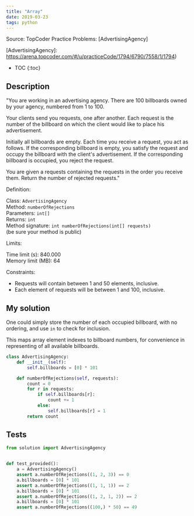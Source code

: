 ```yaml
---
title: "Array"
date: 2019-03-23
tags: python
---
```


Source: TopCoder Practice Problems: [AdvertisingAgency]

[AdvertisingAgency]: https://arena.topcoder.com/#/u/practiceCode/1794/6790/7558/1/1794)



* TOC
{:toc}


## Description

"You are working in an advertising agency. There are 100 billboards owned by
your agency, numbered from 1 to 100.

Your clients send you requests, one after another. Each request is the number
of the billboard on which the client would like to place his advertisement.

Initially all billboards are empty. Each time you receive a request, you act as
follows. If the corresponding billboard is empty, you satisfy the request and
occupy the billboard with the client's advertisement. If the corresponding
billboard is occupied, you reject the request.

You are given a requests containing the requests in the order you receive them.
Return the number of rejected requests."

Definition:

Class: `AdvertisingAgency`  
Method: `numberOfRejections`  
Parameters: `int[]`  
Returns: `int`  
Method signature: `int numberOfRejections(int[] requests)`  
(be sure your method is public)  

Limits:

Time limit (s): 840.000  
Memory limit (MB): 64  

Constraints:

- Requests will contain between 1 and 50 elements, inclusive.
- Each element of requests will be between 1 and 100, inclusive.


## My solution

One could simply store the number of each occupied billboard, with no ordering,
and use `in` to check for inclusion.

This maps array element indexes to billboard numbers, for convenience in representing
of all available billboards.

```py
class AdvertisingAgency:
    def __init__(self):
        self.billboards = [0] * 101

    def numberOfRejections(self, requests):
        count = 0
        for r in requests:
            if self.billboards[r]:
                count += 1
            else:
                self.billboards[r] = 1
        return count
```


## Tests

```py
from solution import AdvertisingAgency


def test_provided():
    a = AdvertisingAgency()
    assert a.numberOfRejections((1, 2, 3)) == 0
    a.billboards = [0] * 101
    assert a.numberOfRejections((1, 1, 1)) == 2
    a.billboards = [0] * 101
    assert a.numberOfRejections((1, 2, 1, 2)) == 2
    a.billboards = [0] * 101
    assert a.numberOfRejections((100,) * 50) == 49
```
